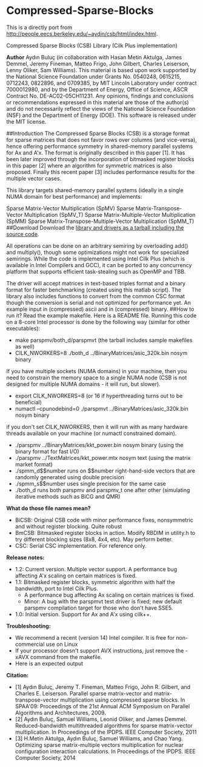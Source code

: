 # Compressed-Sparse-Blocks

This is a directly port from http://people.eecs.berkeley.edu/~aydin/csb/html/index.html.

Compressed Sparse Blocks (CSB) Library (Cilk Plus implementation)

**Author**
Aydın Buluç (in collaboration with Hasan Metin Aktulga, James Demmel, Jeremy Fineman, Matteo Frigo, John Gilbert, Charles Leiserson, Lenny Oliker, Sam Williams).
This material is based upon work supported by the National Science Foundation under Grants No. 0540248, 0615215, 0712243, 0822896, and 0709385, by MIT Lincoln Laboratory under contract 7000012980, and by the Department of Energy, Office of Science, ASCR Contract No. DE-AC02-05CH11231. Any opinions, findings and conclusions or recommendations expressed in this material are those of the author(s) and do not necessarily reflect the views of the National Science Foundation (NSF) and the Department of Energy (DOE). This software is released under the MIT license.

##Introduction
The Compressed Sparse Blocks (CSB) is a storage format for sparse matrices that does not favor rows over columns (and vice-versa), hence offering performance symmetry in shared-memory parallel systems for Ax and A'x. The format is originally described in this paper [1]. It has been later improved through the incorporation of bitmasked register blocks in this paper [2] where an algorithm for symmetric matrices is also proposed. Finally this recent paper [3] includes performance results for the multiple vector cases.

This library targets shared-memory parallel systems (ideally in a single NUMA domain for best performance) and implements:

Sparse Matrix-Vector Multiplication (SpMV)
Sparse Matrix-Transpose-Vector Multiplication (SpMV_T)
Sparse Matrix-Multiple-Vector Multiplication (SpMM)
Sparse Matrix-Transpose-Multiple-Vector Multiplication (SpMM_T)
##Download
Download the [library and drivers as a tarball including the source code](http://eecs.berkeley.edu/~aydin/csb/csb2014.tgz).

All operations can be done on an arbitrary semiring by overloading add() and multiply(), though some optimizations might not work for specialized semirings. While the code is implemented using Intel Cilk Plus (which is available in Intel Compilers and GCC), it can be ported to any concurrency platform that supports efficient task-stealing such as OpenMP and TBB.

The driver will accept matrices in text-based triples format and a binary format for faster benchmarking (created using this matlab script). The library also includes functions to convert from the common CSC format though the conversion is serial and not optimized for performance yet. An example input in (compressed) ascii and in (compressed) binary.
##How to run it?
Read the example makefile. Here is a README file.
Running this code on a 8-core Intel processor is done by the following way (similar for other executables):

+ make parspmv/both_d/parspmvt (the tarball includes sample makefiles as well)
+ CILK_NWORKERS=8 ./both_d ../BinaryMatrices/asic_320k.bin nosym binary

If you have multiple sockets (NUMA domains) in your machine, then you need to constrain the memory space to a single NUMA node (CSB is not designed for multiple NUMA domains - it will run, but slower).

+ export CILK_NWORKERS=8 (or 16 if hyperthreading turns out to be beneficial)
+ numactl –cpunodebind=0 ./parspmvt ../BinaryMatrices/asic_320k.bin nosym binary

if you don't set CILK_NWORKERS, then it will run with as many hardware threads available on your machine (or numactl constrained domain).

+ ./parspmv ../BinaryMatrices/kkt_power.bin nosym binary (using the binary format for fast I/O)
+ ./parspmv ../TextMatrices/kkt_power.mtx nosym text (using the matrix market format)
+ ./spmm_d$$number runs on \$\$number right-hand-side vectors that are randomly generated using double precision
+ ./spmm_s$$number uses single precision for the same case
+ ./both_d runs both parspmv and parspmv_t one after other (simulating iterative methods such as BiCG and QMR)

**What do those file names mean?**

+ BiCSB: Original CSB code with minor performance fixes, nonsymmetric and without register blocking. Quite robust
+ BmCSB: Bitmasked register blocks in action. Modify RBDIM in utility.h to try different blocking sizes (8x8, 4x4, etc). May perform better.
+ CSC: Serial CSC implementation. For reference only.

**Release notes:**

+ 1.2: Current version. Multiple vector support.
A performance bug affecting A'x scaling on certain matrices is fixed.
+ 1.1: Bitmasked register blocks, symmetric algorithm with half the bandwidth, port to Intel Cilk Plus.
   + A performance bug affecting Ax scaling on certain matrices is fixed.
   + Minor: A bug with the parspmvt test driver is fixed; new default parspmv compilation target for those who don't have SSE5.
+ 1.0: Initial version. Support for Ax and A'x using cilk++.

**Troubleshooting:**

+ We recommend a recent (version 14) Intel compiler. It is free for non-commercial use on Linux
+ If your processor doesn't support AVX instructions, just remove the -xAVX command from the makefile.
+ Here is an expected output

**Citation:**

+ [1] Aydın Buluç, Jeremy T. Fineman, Matteo Frigo, John R. Gilbert, and Charles E. Leiserson. Parallel sparse matrix-vector and matrix-transpose-vector multiplication using compressed sparse blocks. In SPAA'09: Proceedings of the 21st Annual ACM Symposium on Parallel Algorithms and Architectures, 2009.
+ [2] Aydın Buluç, Samuel Williams, Leonid Oliker, and James Demmel. Reduced-bandwidth multithreaded algorithms for sparse matrix-vector multiplication. In Proceedings of the IPDPS. IEEE Computer Society, 2011
+ [3] H.Metin Aktulga, Aydın Buluç, Samuel Williams, and Chao Yang. Optimizing sparse matrix-multiple vectors multiplication for nuclear configuration interaction calculations. In Proceedings of the IPDPS. IEEE Computer Society, 2014
